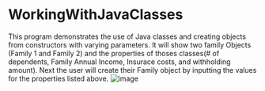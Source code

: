 # WorkingWithJavaClasses
This program demonstrates the use of Java classes and creating objects from constructors with varying parameters. 
It will show two family Objects (Family 1 and Family 2) and the properties of thoses classes(# of dependents, Family Annual Income, 
Insurace costs, and withholding amount).
Next the user will create their Family object by inputting the values for the properties listed above. 
![image](https://user-images.githubusercontent.com/78389922/208278507-3032840b-75fb-4132-bb16-5792578ba1cd.png)
